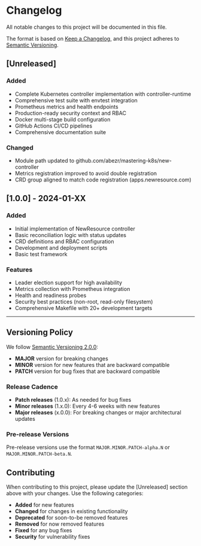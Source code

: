 # Changelog

All notable changes to this project will be documented in this file.

The format is based on [Keep a Changelog](https://keepachangelog.com/en/1.0.0/), and this project adheres to [Semantic Versioning](https://semver.org/spec/v2.0.0.html).

## [Unreleased]

### Added
- Complete Kubernetes controller implementation with controller-runtime
- Comprehensive test suite with envtest integration
- Prometheus metrics and health endpoints
- Production-ready security context and RBAC
- Docker multi-stage build configuration
- GitHub Actions CI/CD pipelines
- Comprehensive documentation suite

### Changed
- Module path updated to github.com/abezr/mastering-k8s/new-controller
- Metrics registration improved to avoid double registration
- CRD group aligned to match code registration (apps.newresource.com)

## [1.0.0] - 2024-01-XX

### Added
- Initial implementation of NewResource controller
- Basic reconciliation logic with status updates
- CRD definitions and RBAC configuration
- Development and deployment scripts
- Basic test framework

### Features
- Leader election support for high availability
- Metrics collection with Prometheus integration
- Health and readiness probes
- Security best practices (non-root, read-only filesystem)
- Comprehensive Makefile with 20+ development targets

---

## Versioning Policy

We follow [Semantic Versioning 2.0.0](https://semver.org/spec/v2.0.0.html):

- **MAJOR** version for breaking changes
- **MINOR** version for new features that are backward compatible
- **PATCH** version for bug fixes that are backward compatible

### Release Cadence

- **Patch releases** (1.0.x): As needed for bug fixes
- **Minor releases** (1.x.0): Every 4-6 weeks with new features
- **Major releases** (x.0.0): For breaking changes or major architectural updates

### Pre-release Versions

Pre-release versions use the format `MAJOR.MINOR.PATCH-alpha.N` or `MAJOR.MINOR.PATCH-beta.N`.

## Contributing

When contributing to this project, please update the [Unreleased] section above with your changes. Use the following categories:

- **Added** for new features
- **Changed** for changes in existing functionality
- **Deprecated** for soon-to-be removed features
- **Removed** for now removed features
- **Fixed** for any bug fixes
- **Security** for vulnerability fixes